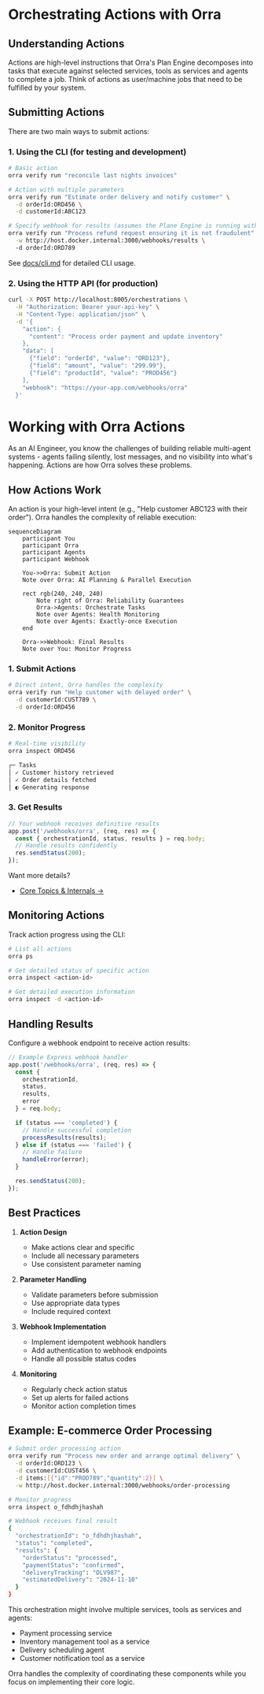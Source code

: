 # Orchestrating Actions with Orra

## Understanding Actions

Actions are high-level instructions that Orra's Plan Engine decomposes into tasks that execute against selected services, tools as services and agents to complete a job. Think of actions as user/machine jobs that need to be fulfilled by your system.

## Submitting Actions

There are two main ways to submit actions:

### 1. Using the CLI (for testing and development)

```bash
# Basic action
orra verify run "reconcile last nights invoices"

# Action with multiple parameters
orra verify run "Estimate order delivery and notify customer" \
  -d orderId:ORD456 \
  -d customerId:ABC123

# Specify webhook for results (assumes the Plane Engine is running with docker compose)
orra verify run "Process refund request ensuring it is not fraudulent" \
  -w http://host.docker.internal:3000/webhooks/results \ 
  -d orderId:ORD789
```

See [docs/cli.md](cli.md) for detailed CLI usage.

### 2. Using the HTTP API (for production)

```bash
curl -X POST http://localhost:8005/orchestrations \
  -H "Authorization: Bearer your-api-key" \
  -H "Content-Type: application/json" \
  -d '{
    "action": {
      "content": "Process order payment and update inventory"
    },
    "data": [
      {"field": "orderId", "value": "ORD123"},
      {"field": "amount", "value": "299.99"},
      {"field": "productId", "value": "PROD456"}
    ],
    "webhook": "https://your-app.com/webhooks/orra"
  }'
```

# Working with Orra Actions

As an AI Engineer, you know the challenges of building reliable multi-agent systems - agents failing silently, lost messages, and no visibility into what's happening. Actions are how Orra solves these problems.

## How Actions Work

An action is your high-level intent (e.g., "Help customer ABC123 with their order"). Orra handles the complexity of reliable execution:

```mermaid
sequenceDiagram
    participant You
    participant Orra
    participant Agents
    participant Webhook

    You->>Orra: Submit Action
    Note over Orra: AI Planning & Parallel Execution
    
    rect rgb(240, 240, 240)
        Note right of Orra: Reliability Guarantees
        Orra->Agents: Orchestrate Tasks
        Note over Agents: Health Monitoring
        Note over Agents: Exactly-once Execution
    end
    
    Orra->>Webhook: Final Results
    Note over You: Monitor Progress
```

### 1. Submit Actions

```bash
# Direct intent, Orra handles the complexity
orra verify run "Help customer with delayed order" \
  -d customerId:CUST789 \
  -d orderId:ORD456
```

### 2. Monitor Progress

```bash
# Real-time visibility
orra inspect ORD456

┌─ Tasks
│ ✓ Customer history retrieved
│ ✓ Order details fetched
│ ◐ Generating response
```

### 3. Get Results

```javascript
// Your webhook receives definitive results
app.post('/webhooks/orra', (req, res) => {
  const { orchestrationId, status, results } = req.body;
  // Handle results confidently
  res.sendStatus(200);
});
```

Want more details?
- [Core Topics & Internals →](../docs/core)

## Monitoring Actions

Track action progress using the CLI:

```bash
# List all actions
orra ps

# Get detailed status of specific action
orra inspect <action-id>

# Get detailed execution information
orra inspect -d <action-id>
```

## Handling Results

Configure a webhook endpoint to receive action results:

```javascript
// Example Express webhook handler
app.post('/webhooks/orra', (req, res) => {
  const {
    orchestrationId,
    status,
    results,
    error
  } = req.body;

  if (status === 'completed') {
    // Handle successful completion
    processResults(results);
  } else if (status === 'failed') {
    // Handle failure
    handleError(error);
  }

  res.sendStatus(200);
});
```

## Best Practices

1. **Action Design**
    - Make actions clear and specific
    - Include all necessary parameters
    - Use consistent parameter naming

2. **Parameter Handling**
    - Validate parameters before submission
    - Use appropriate data types
    - Include required context

3. **Webhook Implementation**
    - Implement idempotent webhook handlers
    - Add authentication to webhook endpoints
    - Handle all possible status codes

4. **Monitoring**
    - Regularly check action status
    - Set up alerts for failed actions
    - Monitor action completion times

## Example: E-commerce Order Processing

```bash
# Submit order processing action
orra verify run "Process new order and arrange optimal delivery" \
  -d orderId:ORD123 \
  -d customerId:CUST456 \
  -d items:[{"id":"PROD789","quantity":2}] \
  -w http://host.docker.internal:3000/webhooks/order-processing

# Monitor progress
orra inspect o_fdhdhjhashah

# Webhook receives final result
{
  "orchestrationId": "o_fdhdhjhashah",
  "status": "completed",
  "results": {
    "orderStatus": "processed",
    "paymentStatus": "confirmed",
    "deliveryTracking": "DLV987",
    "estimatedDelivery": "2024-11-10"
  }
}
```

This orchestration might involve multiple services, tools as services and agents:
- Payment processing service
- Inventory management tool as a service
- Delivery scheduling agent
- Customer notification tool as a service

Orra handles the complexity of coordinating these components while you focus on implementing their core logic.
